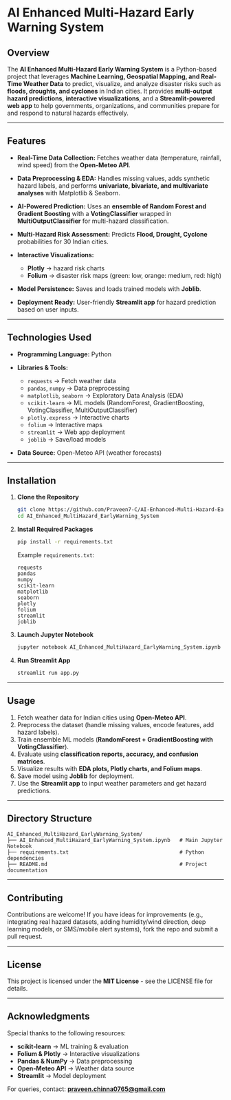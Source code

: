 # AI Enhanced Multi-Hazard Early Warning System

## Overview

The **AI Enhanced Multi-Hazard Early Warning System** is a Python-based project that leverages **Machine Learning, Geospatial Mapping, and Real-Time Weather Data** to predict, visualize, and analyze disaster risks such as **floods, droughts, and cyclones** in Indian cities.
It provides **multi-output hazard predictions**, **interactive visualizations**, and a **Streamlit-powered web app** to help governments, organizations, and communities prepare for and respond to natural hazards effectively.

---

## Features

* **Real-Time Data Collection:** Fetches weather data (temperature, rainfall, wind speed) from the **Open-Meteo API**.
* **Data Preprocessing & EDA:** Handles missing values, adds synthetic hazard labels, and performs **univariate, bivariate, and multivariate analyses** with Matplotlib & Seaborn.
* **AI-Powered Prediction:** Uses an **ensemble of Random Forest and Gradient Boosting** with a **VotingClassifier** wrapped in **MultiOutputClassifier** for multi-hazard classification.
* **Multi-Hazard Risk Assessment:** Predicts **Flood, Drought, Cyclone** probabilities for 30 Indian cities.
* **Interactive Visualizations:**

  * **Plotly** → hazard risk charts
  * **Folium** → disaster risk maps (green: low, orange: medium, red: high)
* **Model Persistence:** Saves and loads trained models with **Joblib**.
* **Deployment Ready:** User-friendly **Streamlit app** for hazard prediction based on user inputs.

---

## Technologies Used

* **Programming Language:** Python

* **Libraries & Tools:**

  * `requests` → Fetch weather data
  * `pandas`, `numpy` → Data preprocessing
  * `matplotlib`, `seaborn` → Exploratory Data Analysis (EDA)
  * `scikit-learn` → ML models (RandomForest, GradientBoosting, VotingClassifier, MultiOutputClassifier)
  * `plotly.express` → Interactive charts
  * `folium` → Interactive maps
  * `streamlit` → Web app deployment
  * `joblib` → Save/load models

* **Data Source:** Open-Meteo API (weather forecasts)

---

## Installation

1. **Clone the Repository**

   ```bash
   git clone https://github.com/Praveen7-C/AI-Enhanced-Multi-Hazard-Early-Warning-System.git
   cd AI_Enhanced_MultiHazard_EarlyWarning_System
   ```

2. **Install Required Packages**

   ```bash
   pip install -r requirements.txt
   ```

   Example `requirements.txt`:

   ```
   requests
   pandas
   numpy
   scikit-learn
   matplotlib
   seaborn
   plotly
   folium
   streamlit
   joblib
   ```

3. **Launch Jupyter Notebook**

   ```bash
   jupyter notebook AI_Enhanced_MultiHazard_EarlyWarning_System.ipynb
   ```

4. **Run Streamlit App**

   ```bash
   streamlit run app.py
   ```

---

## Usage

1. Fetch weather data for Indian cities using **Open-Meteo API**.
2. Preprocess the dataset (handle missing values, encode features, add hazard labels).
3. Train ensemble ML models (**RandomForest + GradientBoosting with VotingClassifier**).
4. Evaluate using **classification reports, accuracy, and confusion matrices**.
5. Visualize results with **EDA plots, Plotly charts, and Folium maps**.
6. Save model using **Joblib** for deployment.
7. Use the **Streamlit app** to input weather parameters and get hazard predictions.

---

## Directory Structure

```
AI_Enhanced_MultiHazard_EarlyWarning_System/
├── AI_Enhanced_MultiHazard_EarlyWarning_System.ipynb   # Main Jupyter Notebook   
├── requirements.txt                                    # Python dependencies
├── README.md                                           # Project documentation
```

---

## Contributing

Contributions are welcome!
If you have ideas for improvements (e.g., integrating real hazard datasets, adding humidity/wind direction, deep learning models, or SMS/mobile alert systems), fork the repo and submit a pull request.

---

## License

This project is licensed under the **MIT License** - see the LICENSE file for details.

---

## Acknowledgments

Special thanks to the following resources:

* **scikit-learn** → ML training & evaluation
* **Folium & Plotly** → Interactive visualizations
* **Pandas & NumPy** → Data preprocessing
* **Open-Meteo API** → Weather data source
* **Streamlit** → Model deployment

For queries, contact: **[praveen.chinna0765@gmail.com](mailto:praveen.chinna0765@gmail.com)**
